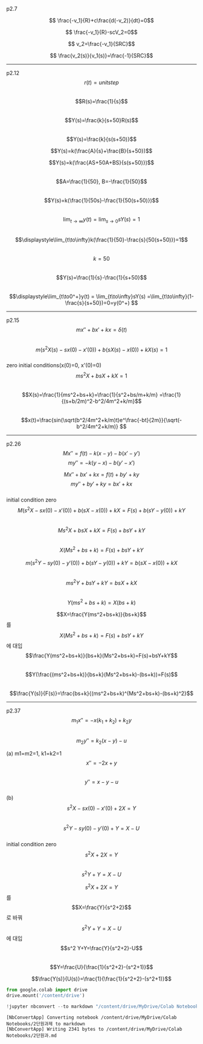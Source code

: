 
p2.7  

$$ \frac{-v_1}{R}+c\frac{d(-v_2)}{dt}=0$$

$$ \frac{-v_1}{R}-scV_2=0$$    

$$ v_2=\frac{-v_1}{SRC}$$  

$$ \frac{v_2(s)}{v_1(s)}=\frac{-1}{SRC}$$  

---
p2.12  
$$r(t)=unitstep$$  
$$R(s)=\frac{1}{s}$$   
$$Y(s)=\frac{k}{s+50}R(s)$$   
$$Y(s)=\frac{k}{s(s+50)}$$  

$$Y(s)=k(\frac{A}{s}+\frac{B}{s+50})$$  

$$Y(s)=k(\frac{AS+50A+BS}{s(s+50)})$$   
$$A=\frac{1}{50},
B=-\frac{1}{50}$$  
$$Y(s)=k(\frac{1}{50s}-\frac{1}{50(s+50)})$$  
$$\displaystyle\lim_{t\to\infty}y(t) = \lim_{s\to0}sY(s)=1  $$  
$$\displaystyle\lim_{t\to\infty}k(\frac{1}{50}-\frac{s}{50(s+50)})=1$$  
$$k=50$$  
$$Y(s)=\frac{1}{s}-\frac{1}{s+50}$$  
$$\displaystyle\lim_{t\to0^+}y(t) = \lim_{t\to\infty}sY(s)
=\lim_{t\to\infty}(1-\frac{s}{s+50})=0=y(0^+) $$   

---  
p2.15  
$$mx''+bx'+kx=\delta(t)$$  
$$m(s^2 X(s)-sx(0)-x'(0))+b(sX(s)-x(0))+kX(s)=1$$   
zero initial conditions(x(0)=0, x'(0)=0)  
$$ms^2 X+bsX+kX=1$$   
$$X(s)=\frac{1}{ms^2+bs+k}=\frac{1}{s^2+bs/m+k/m}
=\frac{1}{(s+b/2m)^2-b^2/4m^2+k/m}$$  
$$x(t)=\frac{sin(\sqrt(b^2/4m^2+k/m)t)e^\frac{-bt}{2m}}{\sqrt(-b^2/4m^2+k/m)} $$  

---
p2.26  
$$Mx''=f(t)-k(x-y)-b(x'-y')$$
$$my''=-k(y-x)-b(y'-x')$$

$$Mx''+bx'+kx=f(t)+by'+ky$$
$$my''+by'+ky=bx'+kx$$  
initial condition zero  
$$M(s^2 X-sx(0)-x'(0))+b(sX-x(0))+kX=F(s)+b(sY-y(0))+kY$$  
$$Ms^2 X+bsX+kX=F(s)+bsY+kY$$  
$$X(Ms^2+bs+k)=F(s)+bsY+kY$$  

$$m(s^2 Y-sy(0)-y'(0))+b(sY-y(0))+kY=b(sX-x(0))+kX$$  
$$ms^2 Y+bsY+kY=bsX+kX$$  
$$Y(ms^2+bs+k)=X(bs+k)$$  

$$X=\frac{Y(ms^2+bs+k)}{bs+k}$$를 $$X(Ms^2+bs+k)=F(s)+bsY+kY$$에 대입  
$$\frac{Y(ms^2+bs+k)}{bs+k}(Ms^2+bs+k)=F(s)+bsY+kY$$  
$$Y(\frac{(ms^2+bs+k)}{bs+k}(Ms^2+bs+k)-(bs+k))=F(s)$$  
$$\frac{Y(s)}{F(s)}=\frac{bs+k}{(ms^2+bs+k)^(Ms^2+bs+k)-(bs+k)^2}$$  

---
p2.37  
$$m_1 x''=-x(k_1+k_2)+k_2 y$$  
$$m_2 y''=k_2(x-y)-u$$  

(a) m1=m2=1, k1=k2=1  
$$x''=-2x+y$$  
$$y''=x-y-u$$  
(b)  
$$s^2 X-sx(0)-x'(0)+2X=Y$$  
$$s^2 Y-sy(0)-y'(0)+Y=X-U$$  
initial condition zero  
$$s^2 X+2X=Y$$  
$$s^2 Y+Y=X-U$$  

$$s^2 X+2X=Y$$를 $$X=\frac{Y}{s^2+2}$$로 바꿔 $$s^2 Y+Y=X-U$$ 에 대입  
$$s^2 Y+Y=\frac{Y}{s^2+2}-U$$  
$$Y=\frac{U}{\frac{1}{s^2+2}-(s^2+1)}$$

$$\frac{Y(s)}{U(s)}=\frac{1}{\frac{1}{s^2+2}-(s^2+1)}$$



```python
from google.colab import drive
drive.mount('/content/drive')
```


```python
!jupyter nbconvert --to markdown "/content/drive/MyDrive/Colab Notebooks/2단원과제"
```

    [NbConvertApp] Converting notebook /content/drive/MyDrive/Colab Notebooks/2단원과제 to markdown
    [NbConvertApp] Writing 2341 bytes to /content/drive/MyDrive/Colab Notebooks/2단원과.md

